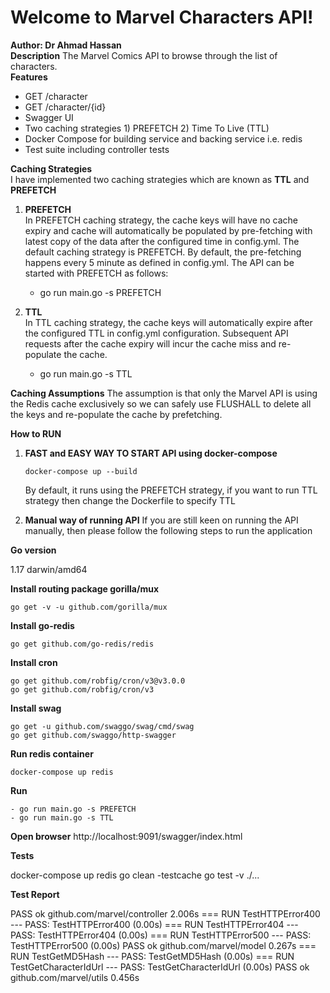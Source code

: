 
# Welcome to Marvel Characters API!    
 **Author: Dr Ahmad Hassan**      
 **Description** The Marvel Comics API to browse through the list of characters.      
 **Features** 
  - GET /character 
  - GET /character/{id}
  - Swagger UI
  - Two caching strategies 1) PREFETCH 2) Time To Live (TTL)
  - Docker Compose for building service and backing service i.e. redis
  - Test suite including controller tests
  
  **Caching Strategies**    
 I have implemented two caching strategies which are known as **TTL** and **PREFETCH**    
      
 1. **PREFETCH**     
 In PREFETCH caching strategy, the cache keys will have no cache expiry and cache will automatically be populated by pre-fetching with latest copy of the data after the configured time in config.yml. The default caching strategy is PREFETCH. By default, the pre-fetching happens every 5 minute as defined in config.yml. The API can be started with PREFETCH as follows:    
    - go run main.go -s PREFETCH    
    
 2. **TTL**    
 In TTL caching strategy, the cache keys will automatically expire after the configured TTL in config.yml configuration. Subsequent API requests after the cache expiry will incur the cache miss and re-populate the cache.    
    - go run main.go -s TTL    
    
**Caching Assumptions** The assumption is that only the Marvel API is using the Redis cache exclusively so we can safely use FLUSHALL to delete all the keys and re-populate the cache by prefetching.    
   
 **How to RUN**  
 1. **FAST and EASY WAY TO START API using docker-compose**  
  
	  ```docker-compose up --build``` 
	  
	  By default, it runs using the PREFETCH strategy, if you want to run TTL strategy then change the Dockerfile to specify TTL 
	  
  2. **Manual way of running API** If you are still keen on running the API manually, then please follow the following steps to run the application    
    
   **Go version**    
     
 1.17 darwin/amd64      
         
   **Install routing package gorilla/mux** 
   
    go get -v -u github.com/gorilla/mux      
         
   **Install go-redis** 
   
   ```go get github.com/go-redis/redis ```     
         
   **Install cron**   
 ```
 go get github.com/robfig/cron/v3@v3.0.0  
go get github.com/robfig/cron/v3
``` 
  
  **Install swag**  
  ```  
 go get -u github.com/swaggo/swag/cmd/swag   
 go get github.com/swaggo/http-swagger      
   ```  
  **Run redis container**  
  ```  
 docker-compose up redis  
 ```
  **Run**   
  
    - go run main.go -s PREFETCH       
    - go run main.go -s TTL  
 

**Open browser**
http://localhost:9091/swagger/index.html
 
**Tests**
 
docker-compose up redis 
go clean -testcache 
go test -v ./...

**Test Report**

PASS
ok  	github.com/marvel/controller	2.006s
=== RUN   TestHTTPError400
--- PASS: TestHTTPError400 (0.00s)
=== RUN   TestHTTPError404
--- PASS: TestHTTPError404 (0.00s)
=== RUN   TestHTTPError500
--- PASS: TestHTTPError500 (0.00s)
PASS
ok  	github.com/marvel/model	0.267s
=== RUN   TestGetMD5Hash
--- PASS: TestGetMD5Hash (0.00s)
=== RUN   TestGetCharacterIdUrl
--- PASS: TestGetCharacterIdUrl (0.00s)
PASS
ok  	github.com/marvel/utils	0.456s